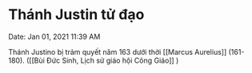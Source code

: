# Thánh Justin tử đạo

Date: Jan 01, 2021 11:39 AM

Thánh Justino bị trảm quyết năm 163 dưới thời [[Marcus Aurelius]] (161-180). ([[Bùi Đức Sinh, Lịch sử giáo hội Công Giáo]] )